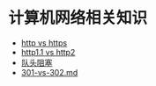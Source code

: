 # 计算机网络相关知识

- [http vs https](/计算机网络/http-vs-https.md)
- [http1.1 vs http2](/计算机网络/http1.1-vs-http2.md)
- [队头阻塞](/计算机网络/队头阻塞.md)
- [301-vs-302.md](/计算机网络/301-vs-302.md.md)
